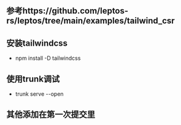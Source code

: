 ## 参考https://github.com/leptos-rs/leptos/tree/main/examples/tailwind_csr

## 安装tailwindcss
* npm install -D tailwindcss

## 使用trunk调试
* trunk serve --open

## 其他添加在第一次提交里
